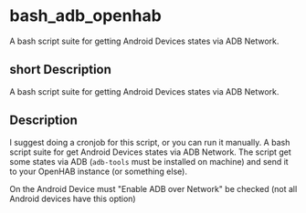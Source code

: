 # bash_adb_openhab
A bash script suite for getting Android Devices states via ADB Network.

## short Description
A bash script suite for getting Android Devices states via ADB Network.


## Description
I suggest doing a cronjob for this script, or you can run it manually.
A bash script suite for get Android Devices states via ADB Network.
The script get some states via ADB (```adb-tools``` must be installed on machine) and send it to your OpenHAB instance (or something else).

On the Android Device must "Enable ADB over Network" be checked (not all Android devices have this option)
